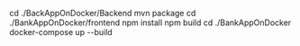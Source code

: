 cd ./BackAppOnDocker/Backend
mvn package
cd ./BankAppOnDocker/frontend
npm install
npm build
cd ./BankAppOnDocker
docker-compose up --build
